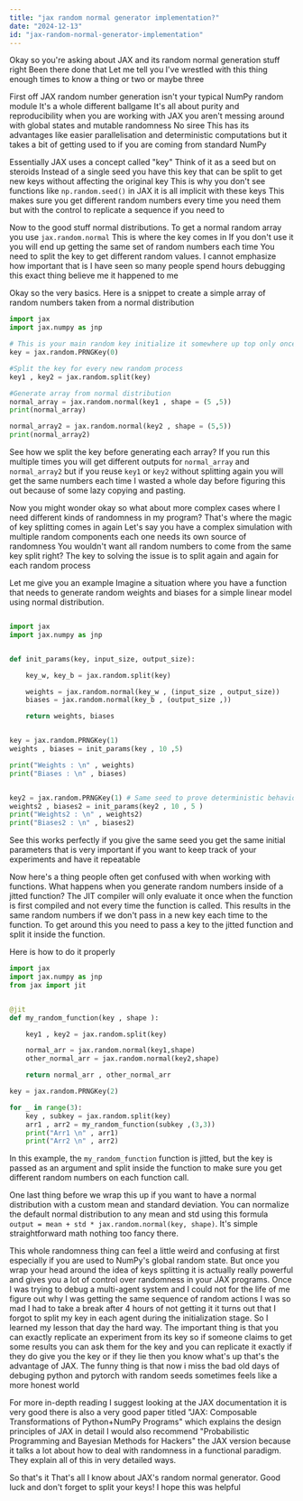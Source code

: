 ```yaml
---
title: "jax random normal generator implementation?"
date: "2024-12-13"
id: "jax-random-normal-generator-implementation"
---
```


Okay so you're asking about JAX and its random normal generation stuff right Been there done that Let me tell you I've wrestled with this thing enough times to know a thing or two or maybe three

First off JAX random number generation isn't your typical NumPy random module It's a whole different ballgame It's all about purity and reproducibility when you are working with JAX you aren't messing around with global states and mutable randomness No siree This has its advantages like easier parallelisation and deterministic computations but it takes a bit of getting used to if you are coming from standard NumPy

Essentially JAX uses a concept called "key" Think of it as a seed but on steroids Instead of a single seed you have this key that can be split to get new keys without affecting the original key This is why you don't see functions like `np.random.seed()` in JAX it is all implicit with these keys This makes sure you get different random numbers every time you need them but with the control to replicate a sequence if you need to

Now to the good stuff normal distributions. To get a normal random array you use `jax.random.normal` This is where the key comes in If you don't use it you will end up getting the same set of random numbers each time You need to split the key to get different random values. I cannot emphasize how important that is I have seen so many people spend hours debugging this exact thing believe me it happened to me

Okay so the very basics. Here is a snippet to create a simple array of random numbers taken from a normal distribution

```python
import jax
import jax.numpy as jnp

# This is your main random key initialize it somewhere up top only once
key = jax.random.PRNGKey(0)

#Split the key for every new random process
key1 , key2 = jax.random.split(key)

#Generate array from normal distribution
normal_array = jax.random.normal(key1 , shape = (5 ,5))
print(normal_array)

normal_array2 = jax.random.normal(key2 , shape = (5,5))
print(normal_array2)

```

See how we split the key before generating each array? If you run this multiple times you will get different outputs for `normal_array` and `normal_array2` but if you reuse `key1` or `key2` without splitting again you will get the same numbers each time I wasted a whole day before figuring this out because of some lazy copying and pasting.

Now you might wonder okay so what about more complex cases where I need different kinds of randomness in my program? That's where the magic of key splitting comes in again Let's say you have a complex simulation with multiple random components each one needs its own source of randomness You wouldn't want all random numbers to come from the same key split right? The key to solving the issue is to split again and again for each random process

Let me give you an example Imagine a situation where you have a function that needs to generate random weights and biases for a simple linear model using normal distribution.

```python

import jax
import jax.numpy as jnp


def init_params(key, input_size, output_size):

    key_w, key_b = jax.random.split(key)

    weights = jax.random.normal(key_w , (input_size , output_size))
    biases = jax.random.normal(key_b , (output_size ,))

    return weights, biases


key = jax.random.PRNGKey(1)
weights , biases = init_params(key , 10 ,5)

print("Weights : \n" , weights)
print("Biases : \n" , biases)


key2 = jax.random.PRNGKey(1) # Same seed to prove deterministic behavior
weights2 , biases2 = init_params(key2 , 10 , 5 )
print("Weights2 : \n" , weights2)
print("Biases2 : \n" , biases2)

```

See this works perfectly if you give the same seed you get the same initial parameters that is very important if you want to keep track of your experiments and have it repeatable

Now here's a thing people often get confused with when working with functions. What happens when you generate random numbers inside of a jitted function? The JIT compiler will only evaluate it once when the function is first compiled and not every time the function is called. This results in the same random numbers if we don't pass in a new key each time to the function.
To get around this you need to pass a key to the jitted function and split it inside the function.

Here is how to do it properly

```python
import jax
import jax.numpy as jnp
from jax import jit


@jit
def my_random_function(key , shape ):

    key1 , key2 = jax.random.split(key)

    normal_arr = jax.random.normal(key1,shape)
    other_normal_arr = jax.random.normal(key2,shape)

    return normal_arr , other_normal_arr

key = jax.random.PRNGKey(2)

for _ in range(3):
    key , subkey = jax.random.split(key)
    arr1 , arr2 = my_random_function(subkey ,(3,3))
    print("Arr1 \n" , arr1)
    print("Arr2 \n" , arr2)

```

In this example, the `my_random_function` function is jitted, but the key is passed as an argument and split inside the function to make sure you get different random numbers on each function call.

One last thing before we wrap this up if you want to have a normal distribution with a custom mean and standard deviation. You can normalize the default normal distribution to any mean and std using this formula `output = mean + std * jax.random.normal(key, shape)`. It's simple straightforward math nothing too fancy there.

This whole randomness thing can feel a little weird and confusing at first especially if you are used to NumPy's global random state. But once you wrap your head around the idea of keys splitting it is actually really powerful and gives you a lot of control over randomness in your JAX programs. Once I was trying to debug a multi-agent system and I could not for the life of me figure out why I was getting the same sequence of random actions I was so mad I had to take a break after 4 hours of not getting it it turns out that I forgot to split my key in each agent during the initialization stage. So I learned my lesson that day the hard way. The important thing is that you can exactly replicate an experiment from its key so if someone claims to get some results you can ask them for the key and you can replicate it exactly if they do give you the key or if they lie then you know what's up that's the advantage of JAX. The funny thing is that now i miss the bad old days of debuging python and pytorch with random seeds sometimes feels like a more honest world

For more in-depth reading I suggest looking at the JAX documentation it is very good there is also a very good paper titled "JAX: Composable Transformations of Python+NumPy Programs" which explains the design principles of JAX in detail I would also recommend "Probabilistic Programming and Bayesian Methods for Hackers" the JAX version because it talks a lot about how to deal with randomness in a functional paradigm. They explain all of this in very detailed ways.

So that's it That's all I know about JAX's random normal generator. Good luck and don't forget to split your keys! I hope this was helpful
